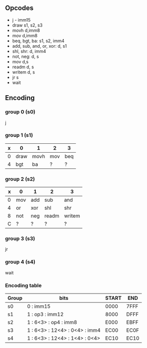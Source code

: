 Opcodes
-------
* j - imm15
* draw s1, s2, s3
* movh d,imm8
* mov d,imm8
* beq, bgt, ba: s1, s2, imm4
* add, sub, and, or, xor: d, s1
* shl, shr: d, imm4
* not, neg: d, s
* mov d,s
* readm d, s
* writem d, s
* jr s
* wait

Encoding
--------
### group 0 (s0)
j

### group 1 (s1)
 x  |  0   |  1   |  2  |  3 
--- | ---  | ---  | --- | --- 
 0  | draw | movh | mov | beq 
 4  | bgt  |  ba  |  ?  | ?

### group 2 (s2)
x   |  0  |  1  |  2  | 3 
--- | --- | --- | --- | --- 
 0  | mov | add | sub | and 
 4  | or  | xor | shl | shr 
 8  | not | neg | readm | writem
 C  |  ?  |  ?  |  ?  | ?

### group 3 (s3)
jr

### group 4 (s4)
wait

### Encoding table

Group | bits                        |   START | END 
----- | ----                        |   ---  | ----
s0 | 0 : imm15                      |   0000 | 7FFF
s1 | 1 : op3  : imm12               |   8000 | DFFF
s2 | 1 : 6<3> : op4   : imm8        |   E000 | EBFF
s3 | 1 : 6<3> : 12<4> : 0<4> : imm4 |   EC00 | EC0F
s4 | 1 : 6<3> : 12<4> : 1<4> : 0<4> |   EC10 | EC10

